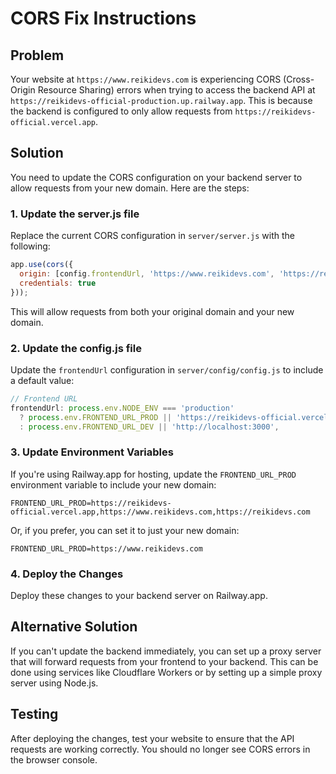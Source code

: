 # CORS Fix Instructions

## Problem

Your website at `https://www.reikidevs.com` is experiencing CORS (Cross-Origin Resource Sharing) errors when trying to access the backend API at `https://reikidevs-official-production.up.railway.app`. This is because the backend is configured to only allow requests from `https://reikidevs-official.vercel.app`.

## Solution

You need to update the CORS configuration on your backend server to allow requests from your new domain. Here are the steps:

### 1. Update the server.js file

Replace the current CORS configuration in `server/server.js` with the following:

```javascript
app.use(cors({
  origin: [config.frontendUrl, 'https://www.reikidevs.com', 'https://reikidevs.com'],
  credentials: true
}));
```

This will allow requests from both your original domain and your new domain.

### 2. Update the config.js file

Update the `frontendUrl` configuration in `server/config/config.js` to include a default value:

```javascript
// Frontend URL
frontendUrl: process.env.NODE_ENV === 'production'
  ? process.env.FRONTEND_URL_PROD || 'https://reikidevs-official.vercel.app'
  : process.env.FRONTEND_URL_DEV || 'http://localhost:3000',
```

### 3. Update Environment Variables

If you're using Railway.app for hosting, update the `FRONTEND_URL_PROD` environment variable to include your new domain:

```
FRONTEND_URL_PROD=https://reikidevs-official.vercel.app,https://www.reikidevs.com,https://reikidevs.com
```

Or, if you prefer, you can set it to just your new domain:

```
FRONTEND_URL_PROD=https://www.reikidevs.com
```

### 4. Deploy the Changes

Deploy these changes to your backend server on Railway.app.

## Alternative Solution

If you can't update the backend immediately, you can set up a proxy server that will forward requests from your frontend to your backend. This can be done using services like Cloudflare Workers or by setting up a simple proxy server using Node.js.

## Testing

After deploying the changes, test your website to ensure that the API requests are working correctly. You should no longer see CORS errors in the browser console.